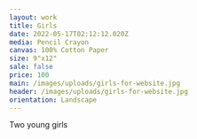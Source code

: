 ```yaml
---
layout: work
title: Girls
date: 2022-05-17T02:12:12.020Z
media: Pencil Crayon
canvas: 100% Cotton Paper
size: 9"x12"
sale: false
price: 100
main: /images/uploads/girls-for-website.jpg
header: /images/uploads/girls-for-website.jpg
orientation: Landscape
---
```

Two young girls